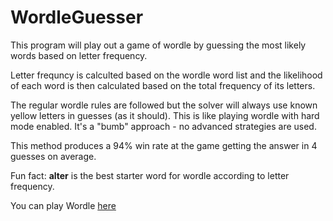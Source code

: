 # WordleGuesser

This program will play out a game of wordle by guessing the most likely words based on letter frequency.

Letter frequncy is calculted based on the wordle word list and the likelihood of each word is then calculated based on the total frequency of its letters.

The regular wordle rules are followed but the solver will always use known yellow letters in guesses (as it should). This is like playing wordle with hard mode enabled. It's a "bumb" approach - no advanced strategies are used.

This method produces a 94% win rate at the game getting the answer in 4 guesses on average.

Fun fact: **alter** is the best starter word for wordle according to letter frequency.

You can play Wordle [here](https://www.powerlanguage.co.uk/wordle/)
